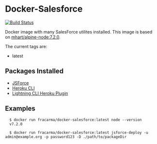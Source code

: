 # Docker-Salesforce

[![Build Status](https://travis-ci.org/fracarma/Docker-Salesforce.svg?branch=master)](https://travis-ci.org/fracarma/)

Docker image with many SalesForce utilites installed.
This image is based on [mhart/alpine-node:7.2.0](https://github.com/mhart/alpine-node).


The current tags are:
* latest

## Packages Installed

* [JSForce](https://jsforce.github.io/blog/posts/20151106-jsforce-metadata-tools.html)
* [Heroku CLI](https://devcenter.heroku.com/articles/getting-started-with-nodejs#set-up)
* [Lightning CLI Heroku Plugin](https://www.npmjs.com/package/salesforce-lightning-cli)

## Examples
```
  $ docker run fracarma/docker-salesforce:latest node --version
  v7.2.0

  $ docker run fracarma/docker-salesforce:latest jsforce-deploy -u admin@example.org -p password123 -D ./path/to/packageDir
```
